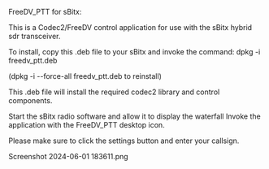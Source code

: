 
FreeDV_PTT for sBitx:

This is  a Codec2/FreeDV control application for use with the sBitx hybrid sdr transceiver.

To install,
copy this .deb file to your sBitx and invoke the command: dpkg -i freedv_ptt.deb 

(dpkg -i --force-all freedv_ptt.deb to reinstall)

This .deb file will install the required codec2 library and control components.

Start the sBitx radio software and allow it to display the waterfall
Invoke the application with the FreeDV_PTT desktop icon.

Please make sure to click the settings button and enter your callsign.

Screenshot 2024-06-01 183611.png
